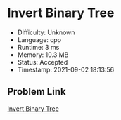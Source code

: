 # Invert Binary Tree

- Difficulty: Unknown
- Language: cpp
- Runtime: 3 ms
- Memory: 10.3 MB
- Status: Accepted
- Timestamp: 2021-09-02 18:13:56

## Problem Link
[Invert Binary Tree](https://leetcode.com/problems/invert-binary-tree)

